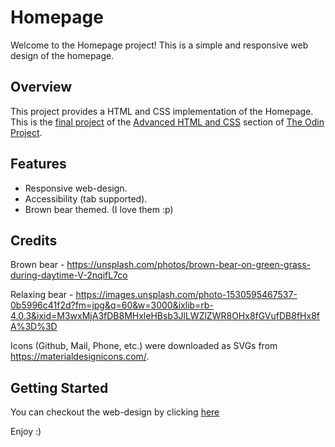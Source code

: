 # Homepage

Welcome to the Homepage project! This is a simple and responsive web design of the homepage.

## Overview

This project provides a HTML and CSS implementation of the Homepage. This is the [final project](https://www.theodinproject.com/lessons/node-path-advanced-html-and-css-homepage) of the [Advanced HTML and CSS](https://www.theodinproject.com/paths/full-stack-javascript/courses/advanced-html-and-css) section of [The Odin Project](https://www.theodinproject.com/).

## Features

- Responsive web-design.
- Accessibility (tab supported).
- Brown bear themed. (I love them :p)

## Credits

Brown bear - https://unsplash.com/photos/brown-bear-on-green-grass-during-daytime-V-2nqifL7co

Relaxing bear - https://images.unsplash.com/photo-1530595467537-0b5996c41f2d?fm=jpg&q=60&w=3000&ixlib=rb-4.0.3&ixid=M3wxMjA3fDB8MHxleHBsb3JlLWZlZWR8OHx8fGVufDB8fHx8fA%3D%3D

Icons (Github, Mail, Phone, etc.) were downloaded as SVGs from https://materialdesignicons.com/.

## Getting Started

You can checkout the web-design by clicking [here](https://lavhuyaar.github.io/home-page/)

Enjoy :)
